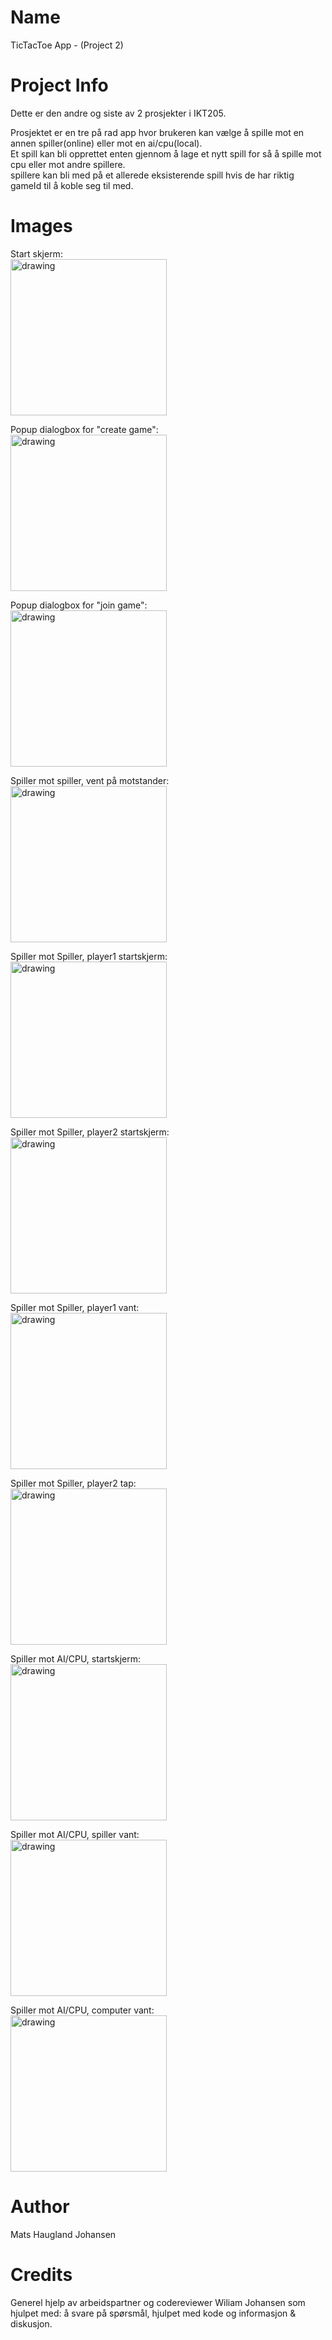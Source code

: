 # Name

TicTacToe App - (Project 2)

# Project Info

Dette er den andre og siste av 2 prosjekter i IKT205.

Prosjektet er en tre på rad app hvor brukeren kan vælge å spille mot en annen spiller(online) eller mot en ai/cpu(local).  
Et spill kan bli opprettet enten gjennom å lage et nytt spill for så å spille mot cpu eller mot andre spillere.  
spillere kan bli med på et allerede eksisterende spill hvis de har riktig gameId til å koble seg til med.


# Images
Start skjerm:  
<img src="https://raw.githubusercontent.com/JetVac486/IKT205-Project-2-TicTacToe/master/Images/Startscreen.png" alt="drawing" width="250"/>

Popup dialogbox for "create game":  
<img src="https://raw.githubusercontent.com/JetVac486/IKT205-Project-2-TicTacToe/master/Images/Startgame_dialog.png" alt="drawing" width="250"/>

Popup dialogbox for "join game":  
<img src="https://raw.githubusercontent.com/JetVac486/IKT205-Project-2-TicTacToe/master/Images/Joingame_dialog.png" alt="drawing" width="250"/>

Spiller mot spiller, vent på motstander:  
<img src="https://raw.githubusercontent.com/JetVac486/IKT205-Project-2-TicTacToe/master/Images/onlinegame_waiting.png" alt="drawing" width="250"/>

Spiller mot Spiller, player1 startskjerm:  
<img src="https://raw.githubusercontent.com/JetVac486/IKT205-Project-2-TicTacToe/master/Images/onlinegame_player1_screen.png" alt="drawing" width="250"/>

Spiller mot Spiller, player2 startskjerm:  
<img src="https://raw.githubusercontent.com/JetVac486/IKT205-Project-2-TicTacToe/master/Images/Onlinegame_player2_screen.png" alt="drawing" width="250"/>

Spiller mot Spiller, player1 vant:  
<img src="https://raw.githubusercontent.com/JetVac486/IKT205-Project-2-TicTacToe/master/Images/Onlinegame_player1_win.png" alt="drawing" width="250"/>

Spiller mot Spiller, player2 tap:  
<img src="https://raw.githubusercontent.com/JetVac486/IKT205-Project-2-TicTacToe/master/Images/Onlinegame_player2_lose.png" alt="drawing" width="250"/>

Spiller mot AI/CPU, startskjerm:  
<img src="https://raw.githubusercontent.com/JetVac486/IKT205-Project-2-TicTacToe/master/Images/player_vs_cpu_screen.png" alt="drawing" width="250"/>

Spiller mot AI/CPU, spiller vant:  
<img src="https://raw.githubusercontent.com/JetVac486/IKT205-Project-2-TicTacToe/master/Images/player_vs_cpu_player_win.png" alt="drawing" width="250"/>

Spiller mot AI/CPU, computer vant:  
<img src="https://raw.githubusercontent.com/JetVac486/IKT205-Project-2-TicTacToe/master/Images/Player_vs_cpu_cpu_win.png" alt="drawing" width="250"/>

# Author

Mats Haugland Johansen

# Credits

Generel hjelp av arbeidspartner og codereviewer Wiliam Johansen som hjulpet med: 
å svare på spørsmål, hjulpet med kode og informasjon & diskusjon.

